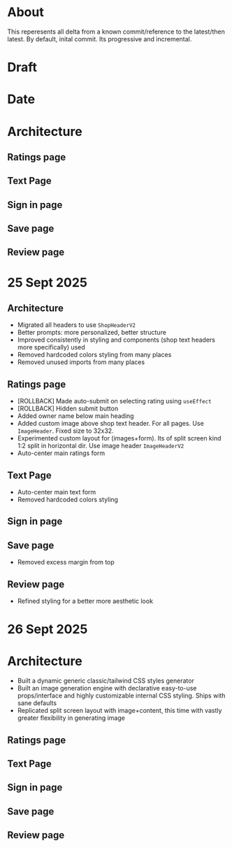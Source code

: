 # About
This reperesents all delta from a known commit/reference to the latest/then latest. By default, inital commit. Its progressive and incremental.

# Draft
# Date
# Architecture
## Ratings page
## Text Page
## Sign in page
## Save page
## Review page



# 25 Sept 2025
## Architecture
- Migrated all headers to use `ShopHeaderV2`
- Better prompts: more personalized, better structure
- Improved consistently in styling and components (shop text headers more specifically) used
- Removed hardcoded colors styling from many places
- Removed unused imports from many places
## Ratings page
- [ROLLBACK] Made auto-submit on selecting rating using `useEffect`
- [ROLLBACK] Hidden submit button
- Added owner name below main heading
- Added custom image above shop text header. For all pages. Use `ImageHeader`. Fixed size to 32x32.
- Experimented custom layout for (images+form). Its of split screen kind 1:2 split in horizontal dir. Use image header `ImageHeaderV2`
- Auto-center main ratings form
## Text Page
- Auto-center main text form
- Removed hardcoded colors styling
## Sign in page
## Save page
- Removed excess margin from top
## Review page
- Refined styling for a better more aesthetic look



# 26 Sept 2025
# Architecture
- Built a dynamic generic classic/tailwind CSS styles generator
- Built an image generation engine with declarative easy-to-use props/interface and highly customizable internal CSS styling. Ships with sane defaults
- Replicated split screen layout with image+content, this time with vastly greater flexibility in generating image
## Ratings page
## Text Page
## Sign in page
## Save page
## Review page